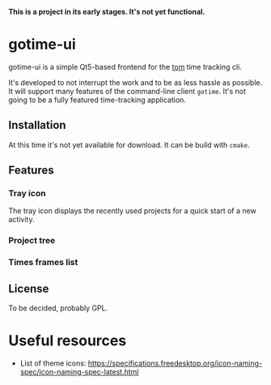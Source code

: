 **This is a project in its early stages. It's not yet functional.**

# gotime-ui
gotime-ui is a simple Qt5-based frontend for the [tom](https://github.com/jansorg/tom) time tracking cli.

It's developed to not interrupt the work and to be as less hassle as possible. It will support many features of the 
command-line client `gotime`.
It's not going to be a fully featured time-tracking application.

## Installation
At this time it's not yet available for download. It can be build with `cmake`.

## Features
### Tray icon
The tray icon displays the recently used projects for a quick start of a new activity.

### Project tree

### Times frames list

## License
To be decided, probably GPL.

# Useful resources
- List of theme icons: https://specifications.freedesktop.org/icon-naming-spec/icon-naming-spec-latest.html